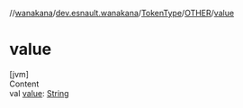 //[wanakana](../../../index.md)/[dev.esnault.wanakana](../../index.md)/[TokenType](../index.md)/[OTHER](index.md)/[value](value.md)



# value  
[jvm]  
Content  
val [value](value.md): [String](https://kotlinlang.org/api/latest/jvm/stdlib/kotlin/-string/index.html)  



